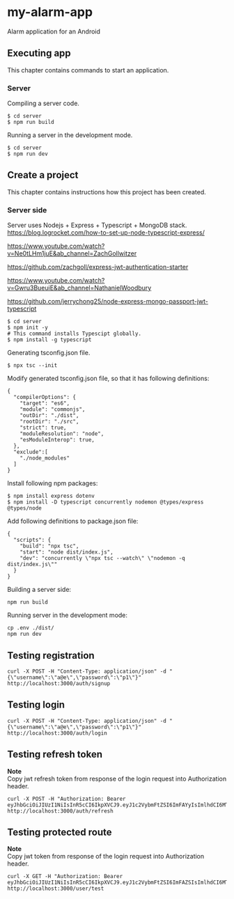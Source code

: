 # my-alarm-app
Alarm application for an Android

## Executing app
This chapter contains commands to start an application.

### Server

Compiling a server code.
```
$ cd server
$ npm run build
```

Running a server in the development mode.
```
$ cd server
$ npm run dev
```

## Create a project
This chapter contains instructions how this project has been created.

### Server side
Server uses Nodejs + Express + Typescript + MongoDB stack.
https://blog.logrocket.com/how-to-set-up-node-typescript-express/ 

https://www.youtube.com/watch?v=Ne0tLHm1juE&ab_channel=ZachGollwitzer

https://github.com/zachgoll/express-jwt-authentication-starter

https://www.youtube.com/watch?v=Gwru3BueuiE&ab_channel=NathanielWoodbury

https://github.com/jerrychong25/node-express-mongo-passport-jwt-typescript

```
$ cd server
$ npm init -y
# This command installs Typescipt globally.
$ npm install -g typescript
```
Generating tsconfig.json file.
```
$ npx tsc --init
```

Modify generated tsconfig.json file, so that it has following definitions:
```
{
  "compilerOptions": {                        
    "target": "es6",                               
    "module": "commonjs",                           
    "outDir": "./dist",                             
    "rootDir": "./src",                             
    "strict": true,
    "moduleResolution": "node",
    "esModuleInterop": true,                       
  },
  "exclude":[
    "./node_modules"
  ]
}
```
Install following npm packages:
```
$ npm install express dotenv
$ npm install -D typescript concurrently nodemon @types/express @types/node
```

Add following definitions to package.json file:
```
{
  "scripts": {
    "build": "npx tsc",
    "start": "node dist/index.js",
    "dev": "concurrently \"npx tsc --watch\" \"nodemon -q dist/index.js\""
  }
}
```

Building a server side:
```
npm run build
```

Running server in the development mode:
```
cp .env ./dist/
npm run dev
```

## Testing registration
```
curl -X POST -H "Content-Type: application/json" -d "{\"username\":\"a@e\",\"password\":\"p1\"}" http://localhost:3000/auth/signup
```

## Testing login
```
curl -X POST -H "Content-Type: application/json" -d "{\"username\":\"a@e\",\"password\":\"p1\"}" http://localhost:3000/auth/login
```

## Testing refresh token
**Note**  
Copy jwt refresh token from response of the login request into Authorization header. 
```
curl -X POST -H "Authorization: Bearer eyJhbGciOiJIUzI1NiIsInR5cCI6IkpXVCJ9.eyJ1c2VybmFtZSI6ImFAYyIsImlhdCI6MTY5MTg0NjkxMiwiZXhwIjoxNjkxODUwNTEyfQ.1zUZmonZwAYAVad2iE5XFriSm6eHsSMbbU79mVGgDbo" http://localhost:3000/auth/refresh
```

## Testing protected route
**Note**  
Copy jwt token from response of the login request into Authorization header. 
```
curl -X GET -H "Authorization: Bearer eyJhbGciOiJIUzI1NiIsInR5cCI6IkpXVCJ9.eyJ1c2VybmFtZSI6ImFAZSIsImlhdCI6MTY5MDkyMTY1NCwiZXhwIjoxNjkwOTIxNzE0fQ.O0gIbdLteHEuKdllcD27g9LXcToBmhmH3biFRCsWgaU" http://localhost:3000/user/test
```
